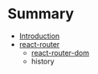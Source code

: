 # Summary

* [Introduction](readme.md)
* [react-router](react-router.md)
  * [react-router-dom](react-router/react-router-dom.md)
  * history

